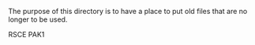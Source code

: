 The purpose of this directory is to have a place to put old files that are no longer to be used.

RSCE
PAK1
